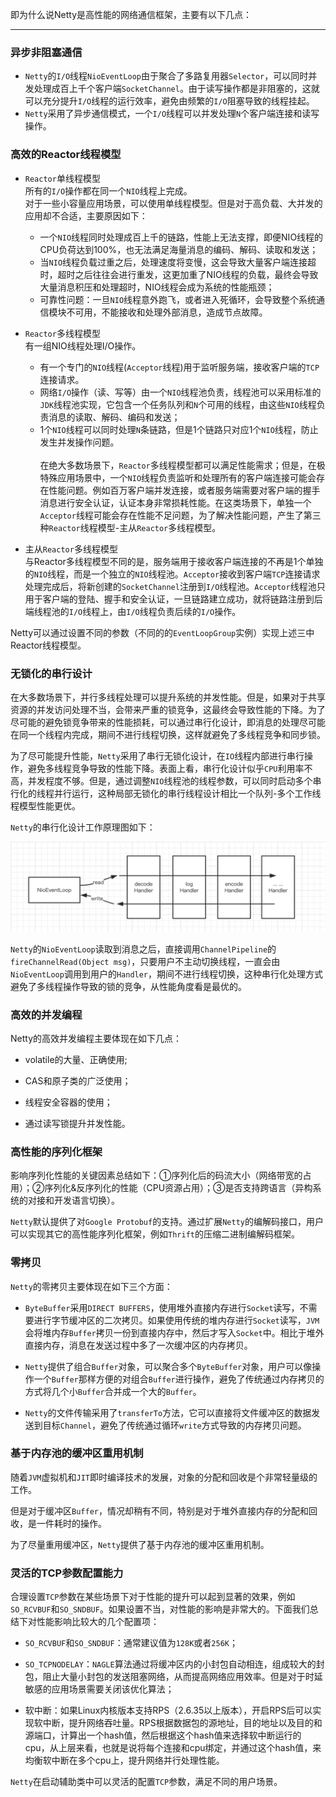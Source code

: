 即为什么说Netty是高性能的网络通信框架，主要有以下几点：

---
### 异步非阻塞通信
* `Netty`的`I/O`线程`NioEventLoop`由于聚合了多路复用器`Selector`，可以同时并发处理成百上千个客户端`SocketChannel`。由于读写操作都是非阻塞的，这就可以充分提升`I/O`线程的运行效率，避免由频繁的`I/O`阻塞导致的线程挂起。
* `Netty`采用了异步通信模式，一个`I/O`线程可以并发处理`N`个客户端连接和读写操作。

### 高效的Reactor线程模型
* `Reactor`单线程模型
<br>所有的`I/O`操作都在同一个`NIO`线程上完成。<br>对于一些小容量应用场景，可以使用单线程模型。但是对于高负载、大并发的应用却不合适，主要原因如下：
  * 一个`NIO`线程同时处理成百上千的链路，性能上无法支撑，即便NIO线程的CPU负荷达到100%，也无法满足海量消息的编码、解码、读取和发送；
  * 当`NIO`线程负载过重之后，处理速度将变慢，这会导致大量客户端连接超时，超时之后往往会进行重发，这更加重了NIO线程的负载，最终会导致大量消息积压和处理超时，NIO线程会成为系统的性能瓶颈；
  * 可靠性问题：一旦`NIO`线程意外跑飞，或者进入死循环，会导致整个系统通信模块不可用，不能接收和处理外部消息，造成节点故障。

* `Reactor`多线程模型
<br>有一组NIO线程处理I/O操作。
  * 有一个专门的`NIO`线程(`Acceptor`线程)用于监听服务端，接收客户端的`TCP`连接请求。
  * 网络`I/O`操作（读、写等）由一个`NIO`线程池负责，线程池可以采用标准的`JDK`线程池实现，它包含一个任务队列和`N`个可用的线程，由这些`NIO`线程负责消息的读取、解码、编码和发送；
  * 1个`NIO`线程可以同时处理`N`条链路，但是1个链路只对应1个`NIO`线程，防止发生并发操作问题。
<br><br>在绝大多数场景下，`Reactor`多线程模型都可以满足性能需求；但是，在极特殊应用场景中，一个`NIO`线程负责监听和处理所有的客户端连接可能会存在性能问题。例如百万客户端并发连接，或者服务端需要对客户端的握手消息进行安全认证，认证本身非常损耗性能。在这类场景下，单独一个`Acceptor`线程可能会存在性能不足问题，为了解决性能问题，产生了第三种`Reactor`线程模型-主从`Reactor`多线程模型。

* 主从`Reactor`多线程模型
<br>与Reactor多线程模型不同的是，服务端用于接收客户端连接的不再是1个单独的`NIO`线程，而是一个独立的`NIO`线程池。`Acceptor`接收到客户端`TCP`连接请求处理完成后，将新创建的`SocketChannel`注册到`I/O`线程池。`Acceptor`线程池只用于客户端的登陆、握手和安全认证，一旦链路建立成功，就将链路注册到后端线程池的`I/O`线程上，由`I/O`线程负责后续的`I/O`操作。

Netty可以通过设置不同的参数（不同的的`EventLoopGroup`实例）实现上述三中Reactor线程模型。

### 无锁化的串行设计

在大多数场景下，并行多线程处理可以提升系统的并发性能。但是，如果对于共享资源的并发访问处理不当，会带来严重的锁竞争，这最终会导致性能的下降。为了尽可能的避免锁竞争带来的性能损耗，可以通过串行化设计，即消息的处理尽可能在同一个线程内完成，期间不进行线程切换，这样就避免了多线程竞争和同步锁。

为了尽可能提升性能，`Netty`采用了串行无锁化设计，在`IO`线程内部进行串行操作，避免多线程竞争导致的性能下降。表面上看，串行化设计似乎`CPU`利用率不高，并发程度不够。但是，通过调整`NIO`线程池的线程参数，可以同时启动多个串行化的线程并行运行，这种局部无锁化的串行线程设计相比一个队列-多个工作线程模型性能更优。

`Netty`的串行化设计工作原理图如下：

![Netty串行化工作原理图](https://github.com/maxwellyue/network-programming/blob/master/netty-learning/doc/images/Netty%E4%B8%B2%E8%A1%8C%E5%8C%96%E8%AE%BE%E8%AE%A1%E5%B7%A5%E4%BD%9C%E5%8E%9F%E7%90%86.png?raw=true)

`Netty`的`NioEventLoop`读取到消息之后，直接调用`ChannelPipeline`的`fireChannelRead(Object msg)`，只要用户不主动切换线程，一直会由`NioEventLoop`调用到用户的`Handler`，期间不进行线程切换，这种串行化处理方式避免了多线程操作导致的锁的竞争，从性能角度看是最优的。

### 高效的并发编程

Netty的高效并发编程主要体现在如下几点：

* volatile的大量、正确使用;

* CAS和原子类的广泛使用；

* 线程安全容器的使用；

* 通过读写锁提升并发性能。

### 高性能的序列化框架
影响序列化性能的关键因素总结如下：①序列化后的码流大小（网络带宽的占用）；②序列化&反序列化的性能（CPU资源占用）；③是否支持跨语言（异构系统的对接和开发语言切换）。

`Netty`默认提供了对`Google Protobuf`的支持。通过扩展`Netty`的编解码接口，用户可以实现其它的高性能序列化框架，例如`Thrift`的压缩二进制编解码框架。

### 零拷贝

`Netty`的零拷贝主要体现在如下三个方面：

* `ByteBuffer`采用`DIRECT BUFFERS`，使用堆外直接内存进行`Socket`读写，不需要进行字节缓冲区的二次拷贝。如果使用传统的堆内存进行`Socket`读写，`JVM`会将堆内存`Buffer`拷贝一份到直接内存中，然后才写入`Socket`中。相比于堆外直接内存，消息在发送过程中多了一次缓冲区的内存拷贝。

* `Netty`提供了组合`Buffer`对象，可以聚合多个`ByteBuffer`对象，用户可以像操作一个`Buffer`那样方便的对组合`Buffer`进行操作，避免了传统通过内存拷贝的方式将几个小`Buffer`合并成一个大的`Buffer`。

* `Netty`的文件传输采用了`transferTo`方法，它可以直接将文件缓冲区的数据发送到目标`Channel`，避免了传统通过循环`write`方式导致的内存拷贝问题。

### 基于内存池的缓冲区重用机制

随着`JVM`虚拟机和`JIT`即时编译技术的发展，对象的分配和回收是个非常轻量级的工作。

但是对于缓冲区`Buffer`，情况却稍有不同，特别是对于堆外直接内存的分配和回收，是一件耗时的操作。

为了尽量重用缓冲区，`Netty`提供了基于内存池的缓冲区重用机制。


### 灵活的TCP参数配置能力
合理设置`TCP`参数在某些场景下对于性能的提升可以起到显著的效果，例如`SO_RCVBUF`和`SO_SNDBUF`。如果设置不当，对性能的影响是非常大的。下面我们总结下对性能影响比较大的几个配置项：

* `SO_RCVBUF`和`SO_SNDBUF`：通常建议值为`128K`或者`256K`；

* `SO_TCPNODELAY`：`NAGLE`算法通过将缓冲区内的小封包自动相连，组成较大的封包，阻止大量小封包的发送阻塞网络，从而提高网络应用效率。但是对于时延敏感的应用场景需要关闭该优化算法；

* 软中断：如果Linux内核版本支持RPS（2.6.35以上版本），开启RPS后可以实现软中断，提升网络吞吐量。RPS根据数据包的源地址，目的地址以及目的和源端口，计算出一个hash值，然后根据这个hash值来选择软中断运行的cpu，从上层来看，也就是说将每个连接和cpu绑定，并通过这个hash值，来均衡软中断在多个cpu上，提升网络并行处理性能。

`Netty`在启动辅助类中可以灵活的配置`TCP`参数，满足不同的用户场景。